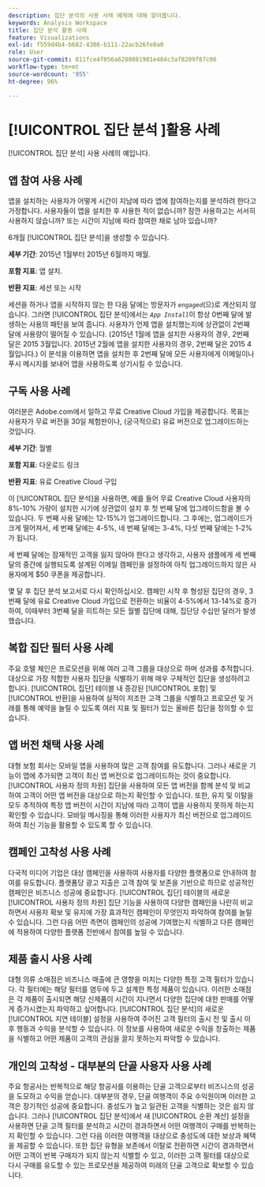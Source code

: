 ```yaml
---
description: 집단 분석의 사용 사례 예제에 대해 알아봅니다.
keywords: Analysis Workspace
title: 집단 분석 활용 사례
feature: Visualizations
exl-id: f559d4b4-b682-4306-b111-22acb26fe0a0
role: User
source-git-commit: 811fce4f056a6280081901e484c3af8209f87c06
workflow-type: tm+mt
source-wordcount: '955'
ht-degree: 96%

---
```


# [!UICONTROL 집단 분석 ]활용 사례

[!UICONTROL 집단 분석] 사용 사례의 예입니다.

## 앱 참여 사용 사례

앱을 설치하는 사용자가 어떻게 시간이 지남에 따라 앱에 참여하는지를 분석하려 한다고 가정합니다. 사용자들이 앱을 설치한 후 사용한 적이 없습니까? 잠깐 사용하고는 서서히 사용하지 않습니까? 또는 시간이 지남에 따라 참여한 채로 남아 있습니까?

6개월 [!UICONTROL 집단 분석]을 생성할 수 있습니다.

**세부 기간**: 2015년 1월부터 2015년 6월까지 매월.

**포함 지표**: 앱 설치.

**반환 지표**: 세션 또는 시작

세션을 하거나 앱을 시작하지 않는 한 다음 달에는 방문자가 *`engaged`*(으)로 계산되지 않습니다. 그러면 [!UICONTROL 집단 분석]에서는 *`App Install`*&#x200B;이 항상 0번째 달에 발생하는 사용의 패턴을 보여 줍니다. 사용자가 언제 앱을 설치했는지에 상관없이 2번째 달에 사용량이 떨어질 수 있습니다. (2015년 1월에 앱을 설치한 사용자의 경우, 2번째 달은 2015 3월입니다. 2015년 2월에 앱을 설치한 사용자의 경우, 2번째 달은 2015 4월입니다.) 이 분석을 이용하면 앱을 설치한 후 2번째 달에 모든 사용자에게 이메일이나 푸시 메시지를 보내어 앱을 사용하도록 상기시킬 수 있습니다.

## 구독 사용 사례

여러분은 Adobe.com에서 일하고 무료 Creative Cloud 가입을 제공합니다. 목표는 사용자가 무료 버전을 30일 체험판이나, (궁극적으로) 유료 버전으로 업그레이드하는 것입니다.

**세부 기간**: 월별

**포함 지표**: 다운로드 링크

**반환 지표**: 유료 Creative Cloud 구입

이 [!UICONTROL 집단 분석]을 사용하면, 예를 들어 무료 Creative Cloud 사용자의 8%-10% 가량이 설치한 시기에 상관없이 설치 후 첫 번째 달에 업그레이드함을 볼 수 있습니다. 두 번째 사용 달에는 12-15%가 업그레이드합니다. 그 후에는, 업그레이드가 크게 떨어져서, 세 번째 달에는 4-5%, 네 번째 달에는 3-4%, 다섯 번째 달에는 1-2%가 됩니다.

세 번째 달에는 잠재적인 고객을 잃지 않아야 한다고 생각하고, 사용자 샘플에게 세 번째 달의 중간에 실행되도록 설계된 이메일 캠페인을 설정하여 아직 업그레이드하지 않은 사용자에게 $50 쿠폰을 제공합니다.

몇 달 후 집단 분석 보고서로 다시 확인하십시오. 캠페인 시작 후 형성된 집단의 경우, 3번째 달에 유료 Creative Cloud 가입으로 전환하는 비율이 4-5%에서 13-14%로 증가하여, 이때부터 3번째 달을 히트하는 모든 월별 집단에 대해, 집단당 수십만 달러가 발생했습니다.

## 복합 집단 필터 사용 사례

주요 호텔 체인은 프로모션을 위해 여러 고객 그룹을 대상으로 하며 성과를 추적합니다. 대상으로 가장 적합한 사용자 집단을 식별하기 위해 매우 구체적인 집단을 생성하려고 합니다. [!UICONTROL 집단] 테이블 내 증강된 [!UICONTROL 포함] 및 [!UICONTROL 반환]을 사용하여 실적이 저조한 고객 그룹을 식별하고 프로모션 및 거래를 통해 예약을 늘릴 수 있도록 여러 지표 및 필터가 있는 올바른 집단을 정의할 수 있습니다.

## 앱 버전 채택 사용 사례

대형 보험 회사는 모바일 앱을 사용하여 많은 고객 참여를 유도합니다. 그러나 새로운 기능이 앱에 추가되면 고객이 최신 앱 버전으로 업그레이드하는 것이 중요합니다. [!UICONTROL 사용자 정의 차원] 집단을 사용하여 모든 앱 버전을 함께 분석 및 비교하여 고객이 어떤 앱 버전을 대상으로 하는지 확인할 수 있습니다. 또한, 유지 및 이탈을 모두 추적하여 특정 앱 버전이 시간이 지남에 따라 고객이 앱을 사용하지 못하게 하는지 확인할 수 있습니다. 모바일 메시징을 통해 이러한 사용자가 최신 버전으로 업그레이드하여 최신 기능을 활용할 수 있도록 할 수 있습니다.

## 캠페인 고착성 사용 사례

다국적 미디어 기업은 대상 캠페인을 사용하여 사용자를 다양한 플랫폼으로 안내하여 참여를 유도합니다. 플랫폼당 광고 지출은 고객 참여 및 보존을 기반으로 하므로 성공적인 캠페인은 비즈니스 성공에 중요합니다. [!UICONTROL 집단] 테이블의 새로운 [!UICONTROL 사용자 정의 차원] 집단 기능을 사용하여 다양한 캠페인을 나란히 비교하면서 사용자 확보 및 유지에 가장 효과적인 캠페인이 무엇인지 파악하여 참여를 늘릴 수 있습니다. 그런 다음 어떤 측면이 캠페인의 성공에 기여했는지 식별하고 다른 캠페인에 적용하여 다양한 플랫폼 전반에서 참여를 높일 수 있습니다.

## 제품 출시 사용 사례

대형 의류 소매점은 비즈니스 매출에 큰 영향을 미치는 다양한 특정 고객 필터가 있습니다. 각 필터에는 해당 필터를 염두에 두고 설계한 특정 제품이 있습니다. 이러한 소매점은 각 제품이 출시되면 해당 신제품이 시간이 지나면서 다양한 집단에 대한 판매를 어떻게 증가시켰는지 파악하고 싶어합니다. [!UICONTROL 집단 분석]의 새로운 [!UICONTROL 지연 테이블] 설정을 사용하여 주어진 고객 필터의 출시 전 및 출시 이후 행동과 수익을 분석할 수 있습니다. 이 정보를 사용하여 새로운 수익을 창출하는 제품을 식별하고 어떤 제품이 고객의 관심을 끌지 못하는지 파악할 수 있습니다.

## 개인의 고착성 - 대부분의 단골 사용자 사용 사례

주요 항공사는 반복적으로 해당 항공사를 이용하는 단골 고객으로부터 비즈니스의 성공을 도모하고 수익을 얻습니다. 대부분의 경우, 단골 여행객이 주요 수익원이며 이러한 고객은 장기적인 성공에 중요합니다. 충성도가 높고 일관된 고객을 식별하는 것은 쉽지 않습니다. 그러나 [!UICONTROL 집단 분석]에서 새 [!UICONTROL 순환 계산] 설정을 사용하면 단골 고객 필터를 분석하고 시간이 경과하면서 어떤 여행객이 구매를 반복하는지 확인할 수 있습니다. 그런 다음 이러한 여행객을 대상으로 충성도에 대한 보상과 혜택을 제공할 수 있습니다. 또한 집단 유형을 보존에서 이탈로 전환하면 시간이 경과하면서 어떤 고객이 반복 구매자가 되지 않는지 식별할 수 있고, 이러한 고객 필터를 대상으로 다시 구매를 유도할 수 있는 프로모션을 제공하여 미래의 단골 고객으로 확보할 수 있습니다.
